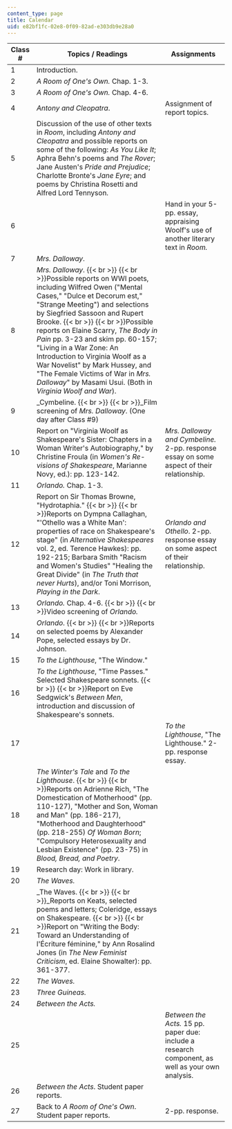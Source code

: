 ```yaml
---
content_type: page
title: Calendar
uid: e82bf1fc-02e8-0f09-82ad-e303db9e28a0
---
```


| Class # | Topics / Readings | Assignments |
| --- | --- | --- |
| 1 | Introduction. | &nbsp; |
| 2 | _A Room of One's Own._ Chap. 1-3. | &nbsp; |
| 3 | _A Room of One's Own._ Chap. 4-6. | &nbsp; |
| 4 | _Antony and Cleopatra_. | Assignment of report topics. |
| 5 | Discussion of the use of other texts in _Room_, including _Antony and Cleopatra_ and possible reports on some of the following: _As You Like It_; Aphra Behn's poems and _The Rover_; Jane Austen's _Pride and Prejudice_; Charlotte Bronte's _Jane Eyre_; and poems by Christina Rosetti and Alfred Lord Tennyson. | &nbsp; |
| 6 | &nbsp; | Hand in your 5-pp. essay, appraising Woolf's use of another literary text in _Room._ |
| 7 | _Mrs. Dalloway_. | &nbsp; |
| 8 | _Mrs. Dalloway_.  {{< br >}}  {{< br >}}Possible reports on WWI poets, including Wilfred Owen ("Mental Cases," "Dulce et Decorum est," "Strange Meeting") and selections by Siegfried Sassoon and Rupert Brooke.  {{< br >}}  {{< br >}}Possible reports on Elaine Scarry, _The Body in Pain_ pp. 3-23 and skim pp. 60-157; "Living in a War Zone: An Introduction to Virginia Woolf as a War Novelist" by Mark Hussey, and "The Female Victims of War in _Mrs. Dalloway_" by Masami Usui. (Both in _Virginia Woolf and War_). | &nbsp; |
| 9 | _Cymbeline.  {{< br >}}  {{< br >}}_Film screening of _Mrs. Dalloway_. (One day after Class #9) | &nbsp; |
| 10 | Report on "Virginia Woolf as Shakespeare's Sister: Chapters in a Woman Writer's Autobiography," by Christine Froula (in _Women's Re-visions of Shakespeare_, Marianne Novy, ed.): pp. 123-142. | _Mrs. Dalloway and Cymbeline._ 2-pp. response essay on some aspect of their relationship. |
| 11 | _Orlando._ Chap. 1-3. | &nbsp; |
| 12 | Report on Sir Thomas Browne, "Hydrotaphia."  {{< br >}}  {{< br >}}Reports on Dympna Callaghan, "'Othello was a White Man': properties of race on Shakespeare's stage" (in _Alternative Shakespeares_ vol. 2, ed. Terence Hawkes): pp. 192-215; Barbara Smith "Racism and Women's Studies" "Healing the Great Divide" (in _The Truth that never Hurts_), and/or Toni Morrison, _Playing in the Dark_. | _Orlando and Othello_. 2-pp. response essay on some aspect of their relationship. |
| 13 | _Orlando._ Chap. 4-6.  {{< br >}}  {{< br >}}Video screening of _Orlando._ | &nbsp; |
| 14 | _Orlando_.  {{< br >}}  {{< br >}}Reports on selected poems by Alexander Pope, selected essays by Dr. Johnson. | &nbsp; |
| 15 | _To the Lighthouse_, "The Window." | &nbsp; |
| 16 | _To the Lighthouse_, "Time Passes." Selected Shakespeare sonnets.  {{< br >}}  {{< br >}}Report on Eve Sedgwick's _Between Men_, introduction and discussion of Shakespeare's sonnets. | &nbsp; |
| 17 | &nbsp; | _To the Lighthouse_, "The Lighthouse." 2-pp. response essay. |
| 18 | _The Winter's Tale_ and _To the Lighthouse_.  {{< br >}}  {{< br >}}Reports on Adrienne Rich, "The Domestication of Motherhood" (pp. 110-127), "Mother and Son, Woman and Man" (pp. 186-217), "Motherhood and Daughterhood" (pp. 218-255) _Of Woman Born_; "Compulsory Heterosexuality and Lesbian Existence" (pp. 23-75) in _Blood, Bread, and Poetry_. | &nbsp; |
| 19 | Research day: Work in library. | &nbsp; |
| 20 | _The Waves._ | &nbsp; |
| 21 | _The Waves.  {{< br >}}  {{< br >}}_Reports on Keats, selected poems and letters; Coleridge, essays on Shakespeare.  {{< br >}}  {{< br >}}Report on "Writing the Body: Toward an Understanding of l'Écriture féminine," by Ann Rosalind Jones (in _The New Feminist Criticism_, ed. Elaine Showalter): pp. 361-377. | &nbsp; |
| 22 | _The Waves._ | &nbsp; |
| 23 | _Three Guineas._ | &nbsp; |
| 24 | _Between the Acts._ | &nbsp; |
| 25 | &nbsp; | _Between the Acts._ 15 pp. paper due: include a research component, as well as your own analysis. |
| 26 | _Between the Acts_. Student paper reports. | &nbsp; |
| 27 | Back to _A Room of One's Own_. Student paper reports. | 2-pp. response.